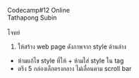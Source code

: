 Codecamp#12 Online <br/>
Tathapong Subin <br/> </br>
โจทย์ <br>
1. ให้สร้าง web page ดังภาพจาก style ด้านล่าง <br>
- ห้ามแก้ไข style ที่ให้ + ห้ามใส่ style ใน tag <br>
- ตรึง 5 กล่องเล็กตรงกลาง ไม่เลื่อนตาม scroll bar <br>

 



